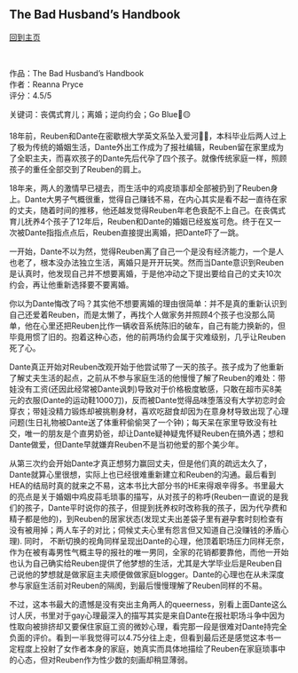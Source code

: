 ## The Bad Husband’s Handbook
[回到主页](https://boheme130.github.io/Fiction.git.io/)

<br>

作品：The Bad Husband’s Handbook<br>
作者：Reanna Pryce<br>
评分：4.5/5<br>

关键词：丧偶式育儿；离婚；逆向约会；Go Blue🔵🟡


18年前，Reuben和Dante在密歇根大学英文系坠入爱河💙💛，本科毕业后两人过上了极为传统的婚姻生活，Dante外出工作成为了报社编辑，Reuben留在家里成为了全职主夫，而喜欢孩子的Dante先后代孕了四个孩子。就像传统家庭一样，照顾孩子的重任全部交到了Reuben的肩上。

18年来，两人的激情早已褪去，而生活中的鸡皮琐事却全部被扔到了Reuben身上。Dante大男子气概很重，觉得自己赚钱不易，在内心其实是看不起一直待在家的丈夫，随着时间的推移，他还越发觉得Reuben年老色衰配不上自己。在丧偶式育儿抚养4个孩子了12年后，Reuben和Dante的婚姻已经岌岌可危。终于在又一次被Dante指指点点后，Reuben直接提出离婚，把Dante吓了一跳。

一开始，Dante不以为然，觉得Reuben离了自己一个是没有经济能力，一个是人也老了，根本没办法独立生活，离婚只是开开玩笑。然而当Dante意识到Reuben是认真时，他发现自己并不想要离婚，于是他冲动之下提出要给自己的丈夫10次约会，再让他重新选择要不要离婚。

你以为Dante悔改了吗？其实他不想要离婚的理由很简单：并不是真的重新认识到自己还爱着Reuben，而是太懒了，再找个人做家务并照顾4个孩子也没那么简单，他在心里还把Reuben比作一辆收音系统陈旧的破车，自己有能力换新的，但毕竟用惯了旧的。抱着这种心态，他的前两场约会属于灾难级别，几乎让Reuben死了心。

Dante真正开始对Reuben改观开始于他尝试带了一天的孩子。孩子成为了他重新了解丈夫生活的起点，之前从不参与家庭生活的他慢慢了解了Reuben的难处：带娃没有工资(还因此经常被Dante讽刺)导致对于价格极度敏感，只敢在超市买8美元的衣服(Dante的运动鞋1000刀)，反而被Dante觉得品味堕落没有大学初恋时会穿衣；带娃没精力锻炼却被挑剔身材，喜欢吃甜食却因为在意身材导致出现了心理问题(生日礼物被Dante送了体重秤偷偷哭了一个钟)；每天呆在家里导致没有社交，唯一的朋友是个直男奶爸，却让Dante疑神疑鬼怀疑Reuben在搞外遇；想和Dante做爱，但Dante早就嫌弃Reuben不是当初他爱的那个美少年。

从第三次约会开始Dante才真正想努力赢回丈夫，但是他们真的疏远太久了，Dante就算心里很想，实际上也已经很难重新建立和Reuben的沟通。最后看到HEA的结局时真的就来之不易，这本书比大部分书的HE来得艰辛得多。书里最大的亮点是关于婚姻中鸡皮蒜毛琐事的描写，从对孩子的称呼(Reuben一直说的是我们的孩子，Dante平时说你的孩子，但提到抚养权时改称我的孩子，因为代孕费和精子都是他的)，到Reuben的居家状态(发现丈夫出差袋子里有避孕套时刻检查有没有被用掉；两人车子的对比；伺候丈夫心里有怨言但又知道自己没赚钱的矛盾心理). 同时， 不断切换的视角同样呈现出Dante的心理，他顶着职场压力同样无奈，作为在被有毒男性气概主导的报社的唯一男同，全家的花销都要靠他，而他一开始也认为自己确实给Reuben提供了他梦想的生活，尤其是大学毕业后是Reuben自己说他的梦想就是做家庭主夫顺便做做家庭blogger。Dante的心理也在从未深度参与家庭生活前对Reuben的隔阂，到最后慢慢理解了Reuben同样的不易。

不过，这本书最大的遗憾是没有突出主角两人的queerness，别看上面Dante这么讨人厌，书里对于gay心理最深入的描写其实是来自Dante在报社职场斗争中因为性取向被排挤却又要保住家庭工资的微妙心理，看完那一段是很难对Dante持完全负面的评价。看到一半我觉得可以4.75分往上走，但看到最后还是感觉这本书一定程度上投射了女作者本身的家庭，她真实而具体地描绘了Reuben在家庭琐事中的心态，但对Reuben作为性少数的刻画却稍显薄弱。